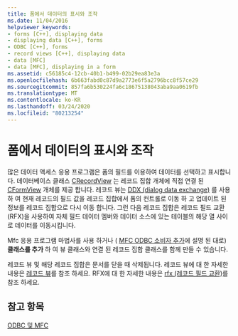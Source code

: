 ```yaml
---
title: 폼에서 데이터의 표시와 조작
ms.date: 11/04/2016
helpviewer_keywords:
- forms [C++], displaying data
- displaying data [C++], forms
- ODBC [C++], forms
- record views [C++], displaying data
- data [MFC]
- data [MFC], displaying in a form
ms.assetid: c56185c4-12cb-40b1-b499-02b29ea83e3a
ms.openlocfilehash: 6b663fabd0c87d9a2773e6f5a2796bcc8f57ce29
ms.sourcegitcommit: 857fa6b530224fa6c18675138043aba9aa0619fb
ms.translationtype: MT
ms.contentlocale: ko-KR
ms.lasthandoff: 03/24/2020
ms.locfileid: "80213254"
---
```

# <a name="displaying-and-manipulating-data-in-a-form"></a>폼에서 데이터의 표시와 조작

많은 데이터 액세스 응용 프로그램은 폼의 필드를 이용하여 데이터를 선택하고 표시합니다. 데이터베이스 클래스 [CRecordView](../../mfc/reference/crecordview-class.md) 는 레코드 집합 개체에 직접 연결 된 [CFormView](../../mfc/reference/cformview-class.md) 개체를 제공 합니다. 레코드 뷰는 [DDX (dialog data exchange)](../../mfc/dialog-data-exchange-and-validation.md) 를 사용 하 여 현재 레코드의 필드 값을 레코드 집합에서 폼의 컨트롤로 이동 하 고 업데이트 된 정보를 레코드 집합으로 다시 이동 합니다. 그런 다음 레코드 집합은 레코드 필드 교환(RFX)을 사용하여 자체 필드 데이터 멤버와 데이터 소스에 있는 테이블의 해당 열 사이로 데이터를 이동시킵니다.

Mfc 응용 프로그램 마법사를 사용 하거나 ( [MFC ODBC 소비자 추가](../../mfc/reference/adding-an-mfc-odbc-consumer.md)에 설명 된 대로) **클래스를 추가** 하 여 뷰 클래스와 연결 된 레코드 집합 클래스를 함께 만들 수 있습니다.

레코드 뷰 및 해당 레코드 집합은 문서를 닫을 때 삭제됩니다. 레코드 뷰에 대 한 자세한 내용은 [레코드 뷰](../../data/record-views-mfc-data-access.md)를 참조 하세요. RFX에 대 한 자세한 내용은 [rfx (레코드 필드 교환)](../../data/odbc/record-field-exchange-rfx.md)를 참조 하세요.

## <a name="see-also"></a>참고 항목

[ODBC 및 MFC](../../data/odbc/odbc-and-mfc.md)
